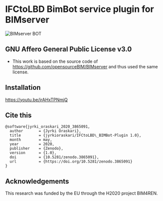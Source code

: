 # IFCtoLBD  BimBot service plugin for BIMserver

![BIMserver BOT](https://raw.githubusercontent.com/jyrkioraskari/IFCtoLBD_BIMBot-Plugin/master/doc/architecture.png)

## GNU Affero General Public License v3.0

- This work is based on the source code of https://github.com/opensourceBIM/BIMserver and thus used the same license. 

## Installation

https://youtu.be/jrAHxTPNmjQ

## Cite this
```
@software{jyrki_oraskari_2020_3865091,
  author       = {Jyrki Oraskari},
  title        = {jyrkioraskari/IFCtoLBD\_BIMBot-Plugin 1.0},
  month        = may,
  year         = 2020,
  publisher    = {Zenodo},
  version      = {1.0},
  doi          = {10.5281/zenodo.3865091},
  url          = {https://doi.org/10.5281/zenodo.3865091}
}
```

## Acknowledgements
This research was funded by the EU through the H2020 project BIM4REN.



